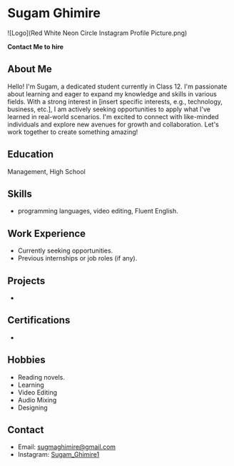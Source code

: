 # Sugam Ghimire

![Logo](Red White Neon Circle Instagram Profile Picture.png)

**Contact Me to hire**

## About Me
Hello! I'm Sugam, a dedicated student currently in Class 12. I'm passionate about learning and eager to expand my knowledge and skills in various fields. With a strong interest in [insert specific interests, e.g., technology, business, etc.], I am actively seeking opportunities to apply what I've learned in real-world scenarios. I'm excited to connect with like-minded individuals and explore new avenues for growth and collaboration. Let's work together to create something amazing!

## Education
 Management, High School

## Skills
- programming languages, video editing, Fluent English.

## Work Experience
- Currently seeking opportunities.
- Previous internships or job roles (if any).

## Projects
- 

## Certifications
- 

## Hobbies
- Reading novels.
- Learning
- Video Editing
- Audio Mixing
- Designing

## Contact
- Email: [sugmaghimire@gmail.com](mailto:your-email@example.com)
- Instagram: [Sugam_Ghimire1](https://instagram.com/sugam_Ghimire1)
